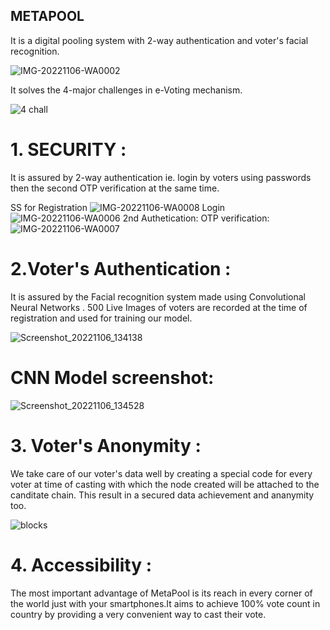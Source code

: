  ## METAPOOL


It is a digital pooling system with 2-way authentication and voter's facial recognition.

![IMG-20221106-WA0002](https://user-images.githubusercontent.com/100073376/200159894-ec02fe7f-6183-48ea-97bb-5389766d63ed.jpg)

It solves the 4-major challenges in e-Voting mechanism.

![4 chall](https://user-images.githubusercontent.com/100073376/200160080-ac7ea794-0898-4abb-ac81-a8f2656761e9.jpg)




# 1. SECURITY :
It is assured by 2-way authentication ie. login by voters using passwords then the second OTP verification at the same time.

 SS for Registration
 ![IMG-20221106-WA0008](https://user-images.githubusercontent.com/100073376/200159572-a1411a19-518c-45d1-ac5a-11db40e9fa29.jpg)
 Login 
![IMG-20221106-WA0006](https://user-images.githubusercontent.com/100073376/200159824-807a1737-d30d-4bfe-995c-277e42d3f448.jpg)
 2nd Authetication: OTP verification:
![IMG-20221106-WA0007](https://user-images.githubusercontent.com/100073376/200159928-d626abc3-e42b-4aeb-a73a-64ab919aea7c.jpg)



# 2.Voter's Authentication :
It is assured by the Facial recognition system made using Convolutional Neural Networks .
500 Live Images of voters are recorded at the time of registration and used for training our model.

![Screenshot_20221106_134138](https://user-images.githubusercontent.com/100073376/200160819-b700f81e-2695-4ed1-8e99-4f8eb54aa9c4.png)

# CNN Model screenshot:

![Screenshot_20221106_134528](https://user-images.githubusercontent.com/100073376/200160922-9b72d522-2ab2-4a68-95df-2b7cd9a945ca.png)

# 3. Voter's Anonymity :
We take care of our voter's data well by creating a special code for every voter at time of casting with which the node created will be attached to the canditate chain. This result in a secured data achievement and ananymity too.

![blocks](https://user-images.githubusercontent.com/100073376/200160048-97ca203e-aa3a-4922-8ccd-92f1c63a5e17.jpg)


# 4. Accessibility : 
The most important advantage of MetaPool is its reach in every corner of the world just with your smartphones.It aims to achieve 100% vote count in country by providing a very convenient way to cast their vote.



